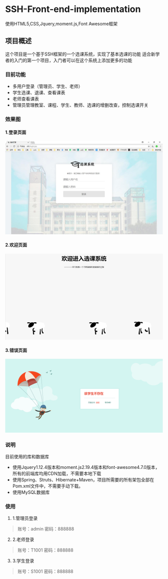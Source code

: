 # SSH-Front-end-implementation
使用HTML5,CSS,Jquery,moment.js,Font Awesome框架

## 项目概述 ## 
这个项目是一个基于SSH框架的一个选课系统，实现了基本选课的功能
适合新学者的入门的第一个项目，入门者可以在这个系统上添加更多的功能

### 目前功能 ###
+ 多用户登录（管理员、学生、老师）
+ 学生选课、退课、查看课表
+ 老师查看课表
+ 管理员管理教室、课程、学生、教师、选课的增删改查，控制选课开关

### 效果图 ###
#### 1.登录页面 ####
![我是登录图](https://github.com/Demontt/SSH-Front-end-implementation/blob/master/Design%20sketch.jpg)
#### 2.欢迎页面 ####
![我是欢迎图](https://github.com/Demontt/SSH-Front-end-implementation/blob/master/welcome.png)
#### 3.错误页面 ####
![我是错误图](https://github.com/Demontt/SSH-Front-end-implementation/blob/master/404.png)

### 说明 ###
目前使用的库和数据库
+ 使用Jquery1.12.4版本和moment.js2.19.4版本和font-awesome4.7.0版本，所有的前端库均用CDN加载，不需要本地下载
+ 使用Spring、Struts、Hibernate+Maven，项目所需要的所有架包全部在Pom.xml文件中，不需要手动下载。
+ 使用MySQL数据库

### 使用 ###
1. 1.管理员登录
> 账号：admin
> 密码：888888

2. 2.老师登录
> 账号：T1001
> 密码：888888

3. 3.学生登录
> 账号：S1001
> 密码：888888
